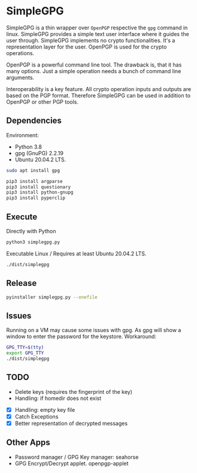# SimpleGPG

SimpleGPG is a thin wrapper over `OpenPGP` respective the `gpg` command in linux. 
SimpleGPG provides a simple text user interface where it guides the user through.
SimpleGPG implements no crypto functionalities. It's a representation layer 
for the user. OpenPGP is used for the crypto operations. 

OpenPGP is a powerful command line tool. The drawback is, that it has many options. 
Just a simple operation needs a bunch of command line arguments.

Interoperability is a key feature. All crypto operation inputs and outputs are based
on the PGP format. Therefore SimpleGPG can be used in addition to OpenPGP or other PGP
tools.

## Dependencies

Environment:
 - Python 3.8
 - gpg (GnuPG) 2.2.19
 - Ubuntu 20.04.2 LTS.

```bash
sudo apt install gpg

pip3 install argparse
pip3 install questionary
pip3 install python-gnupg
pip3 install pyperclip
```

## Execute

Directly with Python

```bash
python3 simplegpg.py
```

Executable Linux / Requires at least Ubuntu 20.04.2 LTS.

```bash
./dist/simplegpg
```

## Release 

```bash
pyinstaller simplegpg.py --onefile
```

## Issues

Running on a VM may cause some issues with gpg. As gpg will show a window to enter 
the password for the keystore. Workaround:

```bash
GPG_TTY=$(tty)
export GPG_TTY
./dist/simplegpg
```

## TODO
- Delete keys (requires the fingerprint of the key)
- Handling: if homedir does not exist
- [x] Handling: empty key file 
- [x] Catch Exceptions
- [x] Better representation of decrypted messages

## Other Apps

- Password manager / GPG Key manager: seahorse
- GPG Encrypt/Decrypt applet. openpgp-applet

